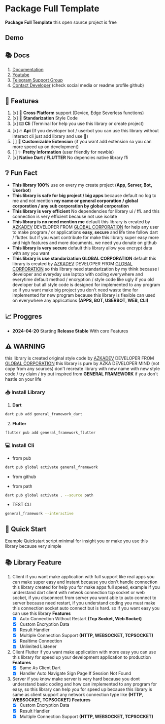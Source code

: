 # Package Full Template
 
**Package Full Template** this open source project is free 

## Demo
 

## 📚️ Docs

1. [Documentation](/docs/)
2. [Youtube](https://youtube.com/)
3. [Telegram Support Group](https://t.me/)
4. [Contact Developer](https://github.com/) (check social media or readme profile github)

## 🔖️ Features

1. [x] 📱️ **Cross Platform** support (Device, Edge Severless functions)
2. [x] 📜️ **Standarization** Style Code
3. [x] ⌨️ **Cli** (Terminal for help you use this library or create project)
4. [x] 🔥️ **Api** (If you developer bot / userbot you can use this library without interact cli just add library and use 🚀️)
5. [ ] 🧩️ **Customizable Extension** (if you want add extension so you can more speed up on development)
6. [ ] ✨️ **Pretty Information** (user friendly for newbie) 
7. [x] **Native Dart / FLUTTER** No depencies native library ffi 

## ❔️ Fun Fact

- **This library 100%** use on every my create project (**App, Server, Bot, Userbot**)
- **This library is safe for big project / big apps** because default no log to me and not mention **my name or general corporation / global corporation / any sub corporation by global corporation** 
- **This library is very efficient** No dependencies for library ui / ffi. and this connection is very efficient because not use isolate
- **This library is no need mention me** default this library is created by [AZKADEV](https://github.com/azkadev) DEVELOPER FROM [GLOBAL CORPORATION](https://github.com/) for help any user to make program / or applications **easy, secure** and life time follow dart / flutter. but if you want contribute for make this library super easy more and high features and more documents, we need you donate on github
- **This library is very secure** default this library allow you encrypt data with any you want
- **This library is use standarization GLOBAL CORPORATION** default this library is created by [AZKADEV](https://github.com/azkadev) DEVELOPER FROM [GLOBAL CORPORATION](https://github.com/) so this library need standarization by my think because i developer and everyday use laptop with coding everywhere and everytime default method / encryption / style code like ugly if you old developer but all style code is designed for implemented to any program so if you want make big project you don't need waste time for implemented for new program because this library is flexible can used on everywhere any applications **(APPS, BOT, USERBOT, WEB, CLI)**

## 📈️ Proggres
 
- **2024-04-20**
  Starting **Release Stable** With core Features

## ⚠️ WARNING

this library is created original style code by [AZKADEV](https://github.com/azkadev) DEVELOPER FROM [GLOBAL CORPORATION](https://github.com/) this library is pure by AZKA DEVELOPER MIND (not copy from any sources) don't recreate library with new name with new style code / try claim / try put inspired from **GENERAL FRAMEWORK** if you don't hastle on your life


### 📥️ Install Library

1. **Dart**

```bash
dart pub add general_framework_dart
```

2. **Flutter**

```bash
flutter pub add general_framework_flutter
```

### 💻️ Install Cli

- from pub

```bash
dart pub global activate general_framework
```

- from github

- from path

```bash
dart pub global activate . --source path
```

- TEST CLI

```bash
general_framework --interactive
```

## 🚀️ Quick Start

Example Quickstart script minimal for insight you or make you use this library because very simple 
 

## 📚 Library Feature

1. Client
   if you want make application with full support like real apps you can make super easy and instant because you don't handle connection this library created for help you for make apps full speed, example
   if you understand dart client with netwok connection tcp socket or web socket, if you disconnect from server you wont able to auto connect to server because need restart, if you understand coding you must make this connection socket auto connect but is hard. so if you want easy you can use this library
  **Features**
    - [x] Auto Connection Without Restart **(Tcp Socket, Web Socket)**
    - [x] Custom Encryption Data
    - [x] Result Handler
    - [x] Multiple Connection Support **(HTTP, WEBSOCKET, TCPSOCKET)**
    - [x] Realtime Connection
    - [x] Unlimited Listener
  
2. Client Flutter
   if you want make application with more easy you can use this library for speed up your development application to production
  **Features**
    - [x] Same As Client Dart
    - [x] Handler Auto Navigate Sign Page If Session Not Found 
      
3. Server
   if you know make server is very hard because you dont understand basic coding and how can implemented to any program for easy, so this library can help you for speed up because this library is same as client support any network connection type like **(HTTP, WEBSOCKET, TCPSOCKET)**
  **Features** 
    - [x] Custom Encryption Data
    - [x] Result Handler
    - [x] Multiple Connection Support **(HTTP, WEBSOCKET, TCPSOCKET)**
